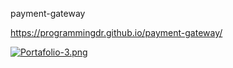  payment-gateway
 
 https://programmingdr.github.io/payment-gateway/
 
 [![Portafolio-3.png](https://i.postimg.cc/4ymTRkcf/Portafolio-3.png)](https://postimg.cc/jn01y1vm)

